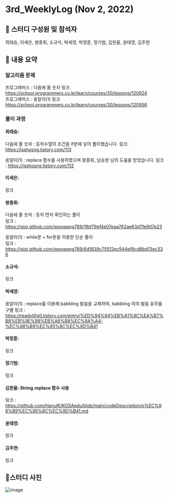 # 3rd_WeeklyLog (Nov 2, 2022) <br>

## 🔻 스터디 구성원 및 참석자 <br>
최태승, 이세은, 왕종휘, 소규석, 박세영, 박정훈, 정기범, 김한울, 윤태영, 김주현


## 🔻 내용 요약 <br>

### 알고리즘 문제

프로그래머스 : 다음에 올 숫자 링크 https://school.programmers.co.kr/learn/courses/30/lessons/120924 <br>
프로그래머스 : 옹알이(1) 링크 https://school.programmers.co.kr/learn/courses/30/lessons/120956

### 풀이 과정

#### 최태승:
다음에 올 숫자 : 등차수열의 조건을 if문에 넣어 풀이했습니다.
링크: https://isshosng.tistory.com/113
 
옹알이(1) : replace 함수를 사용하였으며 왕종휘, 남승현 님의 도움을 받았습니다.
링크 : https://isshosng.tistory.com/112

#### 이세은:
링크

#### 왕종휘: 
다음에 올 숫자 : 등차 먼저 확인하는 풀이<br>
링크 : https://gist.github.com/woowang789/1fbf79ef4e07eaa762ae63d7fe907e23

옹알이(1) : while문 + for문을 이용한 단순 풀이 <br>
링크 : https://gist.github.com/woowang789/6d1639c75512ec944ef8cd8bd13ec336

#### 소규석:
링크

#### 박세영:
옹알이(1) : replace를 이용해 babbling 발음을 교체하여, babbling 외의 발음 유무를 구별
링크 : https://readyt0g0.tistory.com/entry/%ED%94%84%EB%A1%9C%EA%B7%B8%EB%9E%98%EB%A8%B8%EC%8A%A4-%EC%98%B9%EC%95%8C%EC%9D%B41

#### 박정훈:
링크

#### 정기범:
링크

#### 김한울: String.replace 함수 사용   
링크 : https://github.com/HanulK/KOSAedu/blob/main/codeDescription/p%EC%98%B9%EC%95%8C%EC%9D%B41.md

#### 윤태영:
링크

#### 김주현:
링크

## 🔻스터디 사진 <br>
![image](https://raw.githubusercontent.com/seeun98/codingTestStudy/main/image/3rdStudy.jpg)
